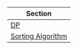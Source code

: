 | Section                     |
| --------------------------- |
| [DP](./DP)                  |
| [Sorting Algorithm](./Sort) |
